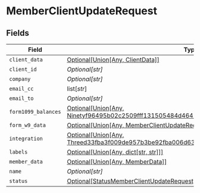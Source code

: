 # MemberClientUpdateRequest


## Fields

| Field                                                                                                                                                          | Type                                                                                                                                                           | Required                                                                                                                                                       | Description                                                                                                                                                    |
| -------------------------------------------------------------------------------------------------------------------------------------------------------------- | -------------------------------------------------------------------------------------------------------------------------------------------------------------- | -------------------------------------------------------------------------------------------------------------------------------------------------------------- | -------------------------------------------------------------------------------------------------------------------------------------------------------------- |
| `client_data`                                                                                                                                                  | [Optional[Union[Any, ClientData]]](../../models/shared/memberclientupdaterequestclientdata.md)                                                                 | :heavy_minus_sign:                                                                                                                                             | N/A                                                                                                                                                            |
| `client_id`                                                                                                                                                    | *Optional[str]*                                                                                                                                                | :heavy_minus_sign:                                                                                                                                             | N/A                                                                                                                                                            |
| `company`                                                                                                                                                      | *Optional[str]*                                                                                                                                                | :heavy_minus_sign:                                                                                                                                             | N/A                                                                                                                                                            |
| `email_cc`                                                                                                                                                     | list[*str*]                                                                                                                                                    | :heavy_minus_sign:                                                                                                                                             | N/A                                                                                                                                                            |
| `email_to`                                                                                                                                                     | *Optional[str]*                                                                                                                                                | :heavy_minus_sign:                                                                                                                                             | N/A                                                                                                                                                            |
| `form1099_balances`                                                                                                                                            | [Optional[Union[Any, Ninetyf96495b02c2509fff131505484d46479a91b7d23ed2b0f438ca117d0bccad7]]](../../models/shared/memberclientupdaterequestform1099balances.md) | :heavy_minus_sign:                                                                                                                                             | N/A                                                                                                                                                            |
| `form_w9_data`                                                                                                                                                 | [Optional[Union[Any, MemberClientUpdateRequestFormW9Data2]]](../../models/shared/memberclientupdaterequestformw9data.md)                                       | :heavy_minus_sign:                                                                                                                                             | N/A                                                                                                                                                            |
| `integration`                                                                                                                                                  | [Optional[Union[Any, Threed33fba3f009de957b3be92fba006d6383af7e39f823cc1fd213506f6205100f]]](../../models/shared/memberclientupdaterequestintegration.md)      | :heavy_minus_sign:                                                                                                                                             | N/A                                                                                                                                                            |
| `labels`                                                                                                                                                       | [Optional[Union[Any, dict[str, str]]]](../../models/shared/memberclientupdaterequestlabels.md)                                                                 | :heavy_minus_sign:                                                                                                                                             | N/A                                                                                                                                                            |
| `member_data`                                                                                                                                                  | [Optional[Union[Any, MemberData]]](../../models/shared/memberclientupdaterequestmemberdata.md)                                                                 | :heavy_minus_sign:                                                                                                                                             | N/A                                                                                                                                                            |
| `name`                                                                                                                                                         | *Optional[str]*                                                                                                                                                | :heavy_minus_sign:                                                                                                                                             | N/A                                                                                                                                                            |
| `status`                                                                                                                                                       | [Optional[StatusMemberClientUpdateRequest]](../../models/shared/statusmemberclientupdaterequest.md)                                                            | :heavy_minus_sign:                                                                                                                                             | N/A                                                                                                                                                            |